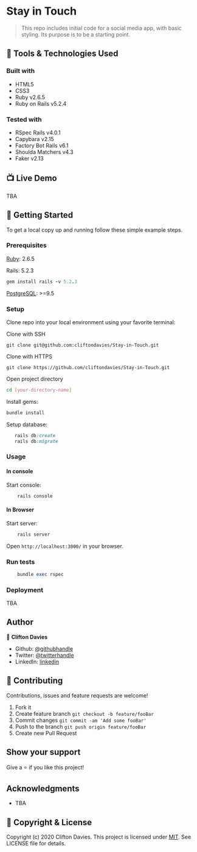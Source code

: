 # Stay in Touch

> This repo includes initial code for a social media app, with basic styling. Its purpose is to be a starting point.

## :toolbox: Tools & Technologies Used

### Built with

- HTML5
- CSS3
- Ruby v2.6.5
- Ruby on Rails v5.2.4

### Tested with

- RSpec Rails v4.0.1
- Capybara v2.15
- Factory Bot Rails v6.1
- Shoulda Matchers v4.3
- Faker v2.13

## :tv: Live Demo

TBA

## :rocket: Getting Started

To get a local copy up and running follow these simple example steps.

### Prerequisites

[Ruby](https://www.ruby-lang.org/en/documentation/installation/): 2.6.5

Rails: 5.2.3

```ruby
gem install rails -v 5.2.3
```

[PostgreSQL](https://www.postgresql.org/download/): >=9.5

### Setup

Clone repo into your local environment using your favorite terminal:

Clone with SSH

```git
git clone git@github.com:cliftondavies/Stay-in-Touch.git
```

Clone with HTTPS

```git
git clone https://github.com/cliftondavies/Stay-in-Touch.git
```

Open project directory

```bash
cd [your-directory-name]
```

Install gems:

```ruby
bundle install
```

Setup database:

```ruby
   rails db:create
   rails db:migrate
```

### Usage

#### In console

Start console:

```ruby
    rails console
```

#### In Browser

Start server:

```ruby
    rails server
```

Open `http://localhost:3000/` in your browser.

### Run tests

```ruby
    bundle exec rspec
```

### Deployment

TBA

## Author

👤 **Clifton Davies**

- Github: [@githubhandle](https://github.com/cliftondavies)
- Twitter: [@twitterhandle](https://twitter.com/cliftonaedavies)
- LinkedIn: [linkedin](https://www.linkedin.com/in/clifton-davies-mbcs/)

## 🤝 Contributing

Contributions, issues and feature requests are welcome!

1. Fork it
2. Create feature branch
`git checkout -b feature/fooBar`
3. Commit changes
`git commit -am 'Add some fooBar'`
4. Push to the branch
`git push origin feature/fooBar`
5. Create new Pull Request

## Show your support

Give a ⭐️ if you like this project!

## Acknowledgments

- TBA

## 📝 Copyright & License

Copyright (c) 2020 Clifton Davies.
This project is licensed under [MIT](https://opensource.org/licenses/MIT). See LICENSE file for details.
